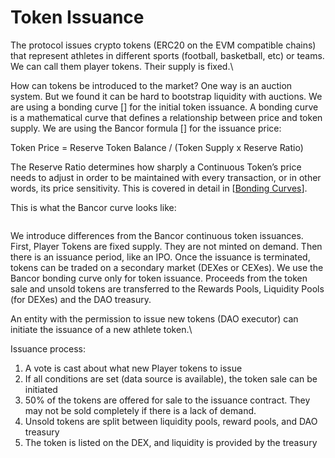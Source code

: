 # Token Issuance

The protocol issues crypto tokens (ERC20 on the EVM compatible chains) that represent athletes in different sports (football, basketball, etc) or teams. We can call them player tokens. Their supply is fixed.\


How can tokens be introduced to the market? One way is an auction system. But we found it can be hard to bootstrap liquidity with auctions. We are using a bonding curve \[] for the initial token issuance. A bonding curve is a mathematical curve that defines a relationship between price and token supply. We are using the Bancor formula \[] for the issuance price:



Token Price = Reserve Token Balance / (Token Supply x Reserve Ratio)



The Reserve Ratio determines how sharply a Continuous Token’s price needs to adjust in order to be maintained with every transaction, or in other words, its price sensitivity. This is covered in detail in \[[Bonding Curves](https://yos.io/2018/11/10/bonding-curves/)].



This is what the Bancor curve looks like:

<figure><img src="https://lh7-us.googleusercontent.com/docsz/AD_4nXcxsanS9y1tutqJG1BiAgIexHJw7qY8Aq_634O6pSns2M3buaJu1sddh8q9qwXc-X7liJPveDjDrLUcdrwlR2eq6RmErS3RzT0b2jmXdU-zJRKBANPwztgPgXfKpcKvokv7sJTCVxu2p8alHDLDtwanyuAq?key=lt2UPDordHj2oL48Ch3-Ug" alt=""><figcaption></figcaption></figure>



We introduce differences from the Bancor continuous token issuances. First, Player Tokens are fixed supply. They are not minted on demand. Then there is an issuance period, like an IPO. Once the issuance is terminated, tokens can be traded on a secondary market (DEXes or CEXes). We use the Bancor bonding curve only for token issuance. Proceeds from the token sale and unsold tokens are transferred to the Rewards Pools, Liquidity Pools (for DEXes) and the DAO treasury.



An entity with the permission to issue new tokens (DAO executor) can initiate the issuance of a new athlete token.\


Issuance process:

1. A vote is cast about what new Player tokens to issue
2. If all conditions are set (data source is available), the token sale can be initiated
3. 50% of the tokens are offered for sale to the issuance contract. They may not be sold completely if there is a lack of demand.
4. Unsold tokens are split between liquidity pools, reward pools, and DAO treasury
5. The token is listed on the DEX, and liquidity is provided by the treasury
